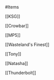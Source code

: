 #Items 

[[KSG]]

[[Crowbar]]

[[MP5]]

[[Wasteland's Finest]]

[[Tony]]

[[Natasha]]

[[Thunderbolt]]